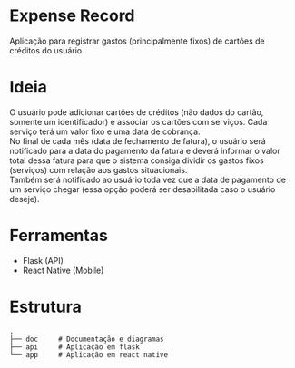 # Expense Record
Aplicação para registrar gastos (principalmente fixos) de cartões de créditos do usuário

# Ideia
O usuário pode adicionar cartões de créditos (não dados do cartão, somente um identificador) e associar os cartões com serviços. Cada serviço terá um valor fixo e uma data de cobrança.  
No final de cada mês (data de fechamento de fatura), o usuário será notificado para a data do pagamento da fatura e deverá informar o valor total dessa fatura para que o sistema consiga dividir os gastos fixos (serviços) com relação aos gastos situacionais.  
Também será notificado ao usuário toda vez que a data de pagamento de um serviço chegar (essa opção poderá ser desabilitada caso o usuário deseje).  

# Ferramentas
- Flask (API)
- React Native (Mobile)

# Estrutura
````
.
├── doc     # Documentação e diagramas
├── api     # Aplicação em flask
└── app     # Aplicação em react native
````